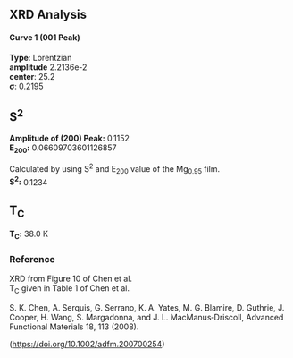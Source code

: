 ## XRD Analysis

#### Curve 1 (001 Peak)
**Type**: Lorentzian\
**amplitude** 2.2136e-2\
**center**: 25.2\
**σ**: 0.2195


## S<sup>2</sup>
**Amplitude of (200) Peak:** 0.1152\
**E<sub>200</sub>:** 0.06609703601126857


Calculated by using S<sup>2</sup> and E<sub>200</sub> value of the Mg<sub>0.95</sub> film.\
**S<sup>2</sup>:** 0.1234

## T<sub>C</sub>
**T<sub>C</sub>:**  38.0 K





### Reference
XRD from Figure 10 of Chen et al.\
T<sub>C</sub> given in Table 1 of Chen et al.


S. K. Chen, A. Serquis, G. Serrano, K. A. Yates, M. G. Blamire, D. Guthrie, J. Cooper, H. Wang, S. Margadonna, and J. L. MacManus‐Driscoll, Advanced Functional Materials 18, 113 (2008).


(https://doi.org/10.1002/adfm.200700254)
